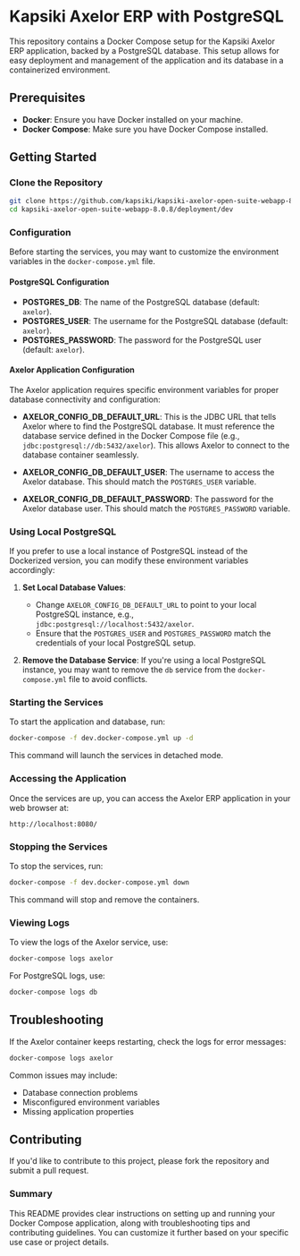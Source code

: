 # Kapsiki Axelor ERP with PostgreSQL

This repository contains a Docker Compose setup for the Kapsiki Axelor ERP application, backed by a PostgreSQL database. This setup allows for easy deployment and management of the application and its database in a containerized environment.

## Prerequisites

- **Docker**: Ensure you have Docker installed on your machine.
- **Docker Compose**: Make sure you have Docker Compose installed.

## Getting Started

### Clone the Repository

```bash
git clone https://github.com/kapsiki/kapsiki-axelor-open-suite-webapp-8.0.8.git
cd kapsiki-axelor-open-suite-webapp-8.0.8/deployment/dev
```

### Configuration

Before starting the services, you may want to customize the environment variables in the `docker-compose.yml` file. 

#### PostgreSQL Configuration

- **POSTGRES_DB**: The name of the PostgreSQL database (default: `axelor`).
- **POSTGRES_USER**: The username for the PostgreSQL database (default: `axelor`).
- **POSTGRES_PASSWORD**: The password for the PostgreSQL user (default: `axelor`).

#### Axelor Application Configuration

The Axelor application requires specific environment variables for proper database connectivity and configuration:

- **AXELOR_CONFIG_DB_DEFAULT_URL**: This is the JDBC URL that tells Axelor where to find the PostgreSQL database. It must reference the database service defined in the Docker Compose file (e.g., `jdbc:postgresql://db:5432/axelor`). This allows Axelor to connect to the database container seamlessly.

- **AXELOR_CONFIG_DB_DEFAULT_USER**: The username to access the Axelor database. This should match the `POSTGRES_USER` variable.

- **AXELOR_CONFIG_DB_DEFAULT_PASSWORD**: The password for the Axelor database user. This should match the `POSTGRES_PASSWORD` variable.

### Using Local PostgreSQL

If you prefer to use a local instance of PostgreSQL instead of the Dockerized version, you can modify these environment variables accordingly:

1. **Set Local Database Values**:
   - Change `AXELOR_CONFIG_DB_DEFAULT_URL` to point to your local PostgreSQL instance, e.g., `jdbc:postgresql://localhost:5432/axelor`.
   - Ensure that the `POSTGRES_USER` and `POSTGRES_PASSWORD` match the credentials of your local PostgreSQL setup.

2. **Remove the Database Service**: If you're using a local PostgreSQL instance, you may want to remove the `db` service from the `docker-compose.yml` file to avoid conflicts.

### Starting the Services

To start the application and database, run:

```bash
docker-compose -f dev.docker-compose.yml up -d
```

This command will launch the services in detached mode.

### Accessing the Application

Once the services are up, you can access the Axelor ERP application in your web browser at:

```
http://localhost:8080/
```

### Stopping the Services

To stop the services, run:

```bash
docker-compose -f dev.docker-compose.yml down
```

This command will stop and remove the containers.

### Viewing Logs

To view the logs of the Axelor service, use:

```bash
docker-compose logs axelor
```

For PostgreSQL logs, use:

```bash
docker-compose logs db
```

## Troubleshooting

If the Axelor container keeps restarting, check the logs for error messages:

```bash
docker-compose logs axelor
```

Common issues may include:

- Database connection problems
- Misconfigured environment variables
- Missing application properties

## Contributing

If you'd like to contribute to this project, please fork the repository and submit a pull request.

### Summary

This README provides clear instructions on setting up and running your Docker Compose application, along with troubleshooting tips and contributing guidelines. You can customize it further based on your specific use case or project details.

